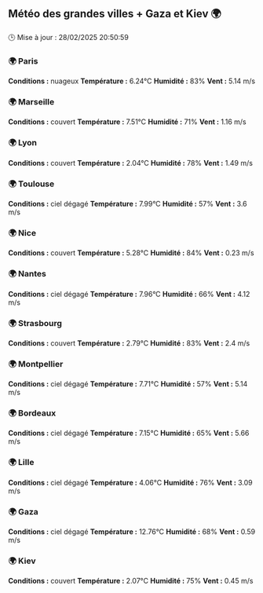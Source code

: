 ## Météo des grandes villes + Gaza et Kiev 🌍
🕒 Mise à jour : 28/02/2025 20:50:59

### 🌍 Paris
**Conditions :** nuageux
**Température :** 6.24°C
**Humidité :** 83%
**Vent :** 5.14 m/s

### 🌍 Marseille
**Conditions :** couvert
**Température :** 7.51°C
**Humidité :** 71%
**Vent :** 1.16 m/s

### 🌍 Lyon
**Conditions :** couvert
**Température :** 2.04°C
**Humidité :** 78%
**Vent :** 1.49 m/s

### 🌍 Toulouse
**Conditions :** ciel dégagé
**Température :** 7.99°C
**Humidité :** 57%
**Vent :** 3.6 m/s

### 🌍 Nice
**Conditions :** couvert
**Température :** 5.28°C
**Humidité :** 84%
**Vent :** 0.23 m/s

### 🌍 Nantes
**Conditions :** ciel dégagé
**Température :** 7.96°C
**Humidité :** 66%
**Vent :** 4.12 m/s

### 🌍 Strasbourg
**Conditions :** couvert
**Température :** 2.79°C
**Humidité :** 83%
**Vent :** 2.4 m/s

### 🌍 Montpellier
**Conditions :** ciel dégagé
**Température :** 7.71°C
**Humidité :** 57%
**Vent :** 5.14 m/s

### 🌍 Bordeaux
**Conditions :** ciel dégagé
**Température :** 7.15°C
**Humidité :** 65%
**Vent :** 5.66 m/s

### 🌍 Lille
**Conditions :** ciel dégagé
**Température :** 4.06°C
**Humidité :** 76%
**Vent :** 3.09 m/s

### 🌍 Gaza
**Conditions :** ciel dégagé
**Température :** 12.76°C
**Humidité :** 68%
**Vent :** 0.59 m/s

### 🌍 Kiev
**Conditions :** couvert
**Température :** 2.07°C
**Humidité :** 75%
**Vent :** 0.45 m/s

